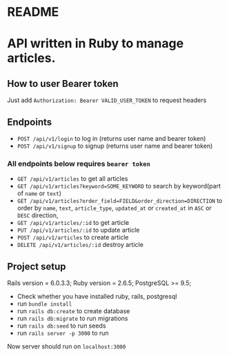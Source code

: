 # README

# API written in Ruby to manage articles.

## How to user Bearer token
Just add `Authorization: Bearer VALID_USER_TOKEN` to request headers

## Endpoints
- `POST /api/v1/login` to log in (returns user name and bearer token)
- `POST /api/v1/signup` to signup (returns user name and bearer token)
### All endpoints below requires `bearer token`
- `GET /api/v1/articles` to get all articles
- `GET /api/v1/articles?keyword=SOME_KEYWORD` to search by keyword(part of `name` or `text`)
- `GET /api/v1/articles?order_field=FIELD&order_direction=DIRECTION` to order by `name`, `text`, `article_type`, `updated_at` or `created_at` in `ASC` or `DESC` direction,
- `GET /api/v1/articles/:id` to get article
- `PUT /api/v1/articles/:id` to update article
- `POST /api/v1/articles` to create article
- `DELETE /api/v1/articles/:id` destroy article

## Project setup
Rails version = 6.0.3.3; 
Ruby version = 2.6.5; 
PostgreSQL >= 9.5;
- Check whether you have installed ruby, rails, postgresql
- run `bundle install`
- run `rails db:create` to create database
- run `rails db:migrate` to run migrations
- run `rails db:seed` to run seeds
- run `rails server -p 3000` to run

Now server should run on `localhost:3000`
